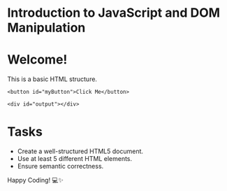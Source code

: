 # Introduction to JavaScript and DOM Manipulation

<!DOCTYPE html>
<html lang="en">
<head>
    <meta charset="UTF-8">
    <meta name="viewport" content="width=device-width, initial-scale=1.0">
    <title>My Interactive Page</title>
    <script src="script.js" defer></script>
</head>
<body>
    <h1>Welcome!</h1>
    <p id="greeting">This is a basic HTML structure.</p>

    <button id="myButton">Click Me</button>

    <div id="output"></div>
</body>
</html>

# Tasks
- Create a well-structured HTML5 document.
- Use at least 5 different HTML elements.
- Ensure semantic correctness.

Happy Coding! 💻✨
